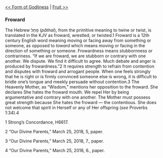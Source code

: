 [<< Form of Godliness](Form%20of%20Godliness)  |  [Fruit >>](Fruit)

### Froward
The Hebrew פָּתַל (*pâthal*), from the primitive meaning to twine or twist, is translated in the KJV as froward, wrestled, or twisted.1 Froward is a 12th century English word meaning moving or facing away from something or someone, as opposed to *toward* which means moving or facing in the direction of something or someone. Frowardness means stubbornness or contrariness. “If we are froward, we are stubborn or contrary with one another. We dispute. We find it difficult to agree. Much debate and anger is produced by frowardness.”2 It requires strength to refrain from contention and disputes with froward and arrogant people. When one feels strongly that he is right or is firmly convinced someone else is wrong, it is difficult to bridle one’s tongue and meekly persuade without contention.3 The Heavenly Mother, as “Wisdom,” mentions her opposition to the froward. She declares She hates the froward mouth. We repel Her by being argumentative and contrary with one another. The Mother must possess great strength because She hates the froward — the contentious. She does not welcome that spirit in Herself or any of Her offspring (*see* Proverbs 1:34).4



1 Strong’s Concordance, H6617.


2 “Our Divine Parents,” March 25, 2018, 5, paper.


3 “Our Divine Parents,” March 25, 2018, 7., paper.


4 “Our Divine Parents,” March 25, 2018, 6., paper.